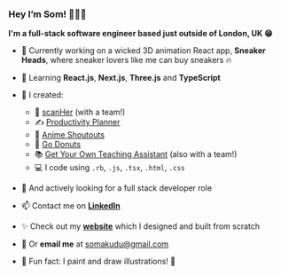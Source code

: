 ### Hey I’m Som! 👩🏾‍💻
**I'm a full-stack software engineer based just outside of London, UK 😁**

- 👟 Currently working on a wicked 3D animation React app, **Sneaker Heads**, where sneaker lovers like me can buy sneakers 🔥
- 🌱 Learning **React.js**, **Next.js**, **Three.js** and **TypeScript**
- 🚀 I created:
    - 🩻  [scanHer](https://www.scanher.co.uk/) (with a team!)
    - ✍️ [Productivity Planner](https://productivity-planner-sigma.vercel.app/)
    - 🧃 [Anime Shoutouts](https://anime-shoutouts.vercel.app/)
    - 🍩 [Go Donuts](https://somunachima.github.io/threejs-donut/)
    - 📚 [Get Your Own Teaching Assistant](https://github.com/AranSeehra/gyota) (also with a team!)
    - 💻 I code using `.rb`, `.js`, `.tsx`, `.html`, `.css` 
    
- 👀 And actively looking for a full stack developer role
- 📫 Contact me on [**LinkedIn**](https://www.linkedin.com/in/somakudu/)
- ✨ Check out my [**website**](https://www.somunachima.com/) which I designed and built from scratch
- 📧 Or **email me** at somakudu@gmail.com
- 🤗 Fun fact: I paint and draw illustrations! 🎨 
